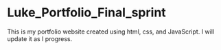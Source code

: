 # Luke_Portfolio_Final_sprint

This is my portfolio website created using html, css, and JavaScript. I will update it as I progress.
